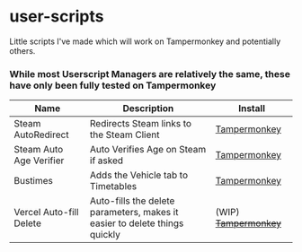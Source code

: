 # user-scripts
Little scripts I've made which will work on Tampermonkey and potentially others.
### While most Userscript Managers are relatively the same, these have only been fully tested on Tampermonkey

| Name               | Description                               | Install                                                                                   |
|--------------------|-------------------------------------------|-------------------------------------------------------------------------------------------|
| Steam AutoRedirect | Redirects Steam links to the Steam Client | [Tampermonkey](https://github.com/h-exx/user-scripts/raw/main/steam-autoredirect.user.js) |
| Steam Auto Age Verifier | Auto Verifies Age on Steam if asked | [Tampermonkey](https://github.com/h-exx/user-scripts/raw/main/steam-autoageverifier.user.js) |
| Bustimes | Adds the Vehicle tab to Timetables | [Tampermonkey](https://github.com/h-exx/user-scripts/raw/main/bustimes-addvehiclestab.user.js) |
| Vercel Auto-fill Delete | Auto-fills the delete parameters, makes it easier to delete things quickly | (WIP) ~~[Tampermonkey](https://github.com/h-exx/user-scripts/raw/main/vercel-autofilldelete.user.js)~~ |
